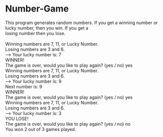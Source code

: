 # Number-Game
This program generates random numbers.  If you get a winning number or lucky number, then you  win. If you get a</br> 
losing number then you lose.</br>
</br>
Winning numbers are 7, 11, or Lucky Number. </br>
Losing numbers are 3 and 6. </br>
--> Your lucky number is: 7</br>
WINNER!</br>
The game is over, would you like to play again? (yes / no) yes</br>
Winning numbers are 7, 11, or Lucky Number. </br>
Losing numbers are 3 and 6. </br>
--> Your lucky number is: 9</br>
Next number is: 9</br>
WINNER!</br>
The game is over, would you like to play again? (yes / no) yes</br>
Winning numbers are 7, 11, or Lucky Number. </br>
Losing numbers are 3 and 6. </br>
--> Your lucky number is: 3</br>
YOU LOSE!</br>
The game is over, would you like to play again? (yes / no) no</br>
You won 2 out of 3 games played. </br>
